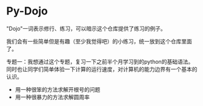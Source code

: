 # Py-Dojo
"Dojo"一词表示修行、练习，可以暗示这个仓库提供了练习的例子。


我们会有一些简单但是有趣（至少我觉得吧）的小练习，统一放到这个仓库里面了。


专题一：我想通过这个专题，复习一下之前半个月学习到的python的基础语法。同时也让同学们简单体验一下计算的运行速度，对计算机的能力边界有一个基本的认识。
- 用一种很笨的方法求解开根号的问题
- 用一种很暴力的方法求解圆周率